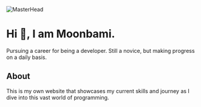 ![MasterHead](https://github.com/MoonbamiOfficial/dev-portfolio/assets/141120384/39353f22-3c10-4f29-952f-fafaa3a9d76f)
# Hi 👋, I am Moonbami.
Pursuing a career for being a developer. Still a novice, but making progress on a daily basis.

## About
This is my own website that showcases my current skills and journey as I dive into this vast world of programming.
